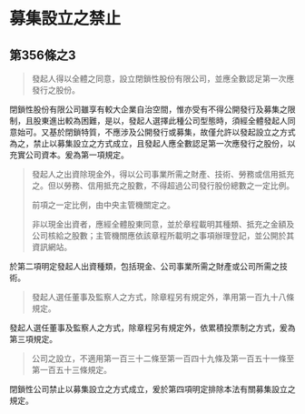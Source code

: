 # 募集設立之禁止

## 第356條之3

> 發起人得以全體之同意，設立閉鎖性股份有限公司，並應全數認足第一次應發行之股份。

閉鎖性股份有限公司雖享有較大企業自治空間，惟亦受有不得公開發行及募集之限制，且股東進出較為困難，是以，發起人選擇此種公司型態時，須經全體發起人同意始可。又基於閉鎖特質，不應涉及公開發行或募集，故僅允許以發起設立之方式為之，禁止以募集設立之方式成立，且發起人應全數認足第一次應發行之股份，以充實公司資本。爰為第一項規定。

> 發起人之出資除現金外，得以公司事業所需之財產、技術、勞務或信用抵充之。但以勞務、信用抵充之股數，不得超過公司發行股份總數之一定比例。
>
> 前項之一定比例，由中央主管機關定之。
>
> 非以現金出資者，應經全體股東同意，並於章程載明其種類、抵充之金額及公司核給之股數；主管機關應依該章程所載明之事項辦理登記，並公開於其資訊網站。

於第二項明定發起人出資種類，包括現金、公司事業所需之財產或公司所需之技術。

> 發起人選任董事及監察人之方式，除章程另有規定外，準用第一百九十八條規定。

發起人選任董事及監察人之方式，除章程另有規定外，依累積投票制之方式，爰為第三項規定。

> 公司之設立，不適用第一百三十二條至第一百四十九條及第一百五十一條至第一百五十三條規定。  

閉鎖性公司禁止以募集設立之方式成立，爰於第四項明定排除本法有關募集設立之規定。
